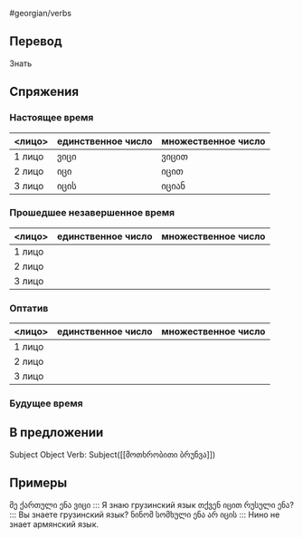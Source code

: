 #georgian/verbs
## Перевод
Знать
## Спряжения
### Настоящее время
<лицо>|единственное число|множественное число
--------|---------------------|------------------------
1 лицо | ვიცი | ვიცით
2 лицо | იცი | იცით
3 лицо | იცის | იციან
### Прошедшее незавершенное время
<лицо>|единственное число|множественное число
--------|---------------------|------------------------
1 лицо |  | 
2 лицо |  | 
3 лицо |  | 
### Оптатив
<лицо>|единственное число|множественное число
--------|---------------------|------------------------
1 лицо | | 
2 лицо | | 
3 лицо | | 
### Будущее время
## В предложении
Subject Object Verb: Subject([[მოთხრობითი ბრუნვა]])
## Примеры
მე ქართული ენა ვიცი ::: Я знаю грузинский язык
თქვენ იცით რუსული ენა? ::: Вы знаете грузинский язык?
ნინომ სომხული ენა არ იცის ::: Нино не знает армянский язык.
